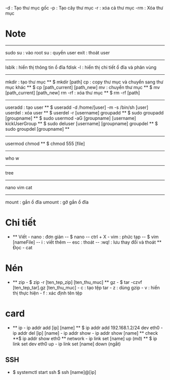 -d  : Tạo thư mục gốc 
-p  : Tạo cây thư mục 
-r  : xóa cả thư mục 
-rm : Xóa thư mục  

# Note

***
sudo su : vào root
su  : quyền user
exit : thoát user
***
lsblk    : hiển thị thông tin ổ đĩa 
fdisk -l : hiển thị chi tiết ổ đĩa và phân vùng 

***
mkdir : tạo thư mục
    ** $ mkdir [path]
cp : copy thư mục và chuyển sang thư mục khác 
    ** $ cp [path_current] [path_new]
mv : chuyển thư mục 
    ** $ mv [path_current] [path_new]
rm -rf : xóa thư mục
    ** $ rm -rf [path]

***
useradd : tạo user 
    ** $ useradd -d /home/[user] -m -s /bin/sh [user]
userdel : xóa user
    ** $ userdel -r [username]
groupadd
    ** $ sudo groupadd [groupname]
    ** $ sudo usermod -aG [groupname] [username]
kickUserGroup
    ** $ sudo deluser [username] [groupname]
groupdel
    ** $ sudo groupdel [groupname]
    ** 

***
usermod
chmod
    ** $ chmod 555 [file]
***
who
w
***
tree
***
nano 
vim 
cat

***
mount : gắn ổ đĩa
umount : gỡ gắn ổ đĩa 

#  Chi tiết 
*  
    ** Viết 
        - nano : đơn giản 
            -- $ nano
            -- ctrl + X
        - vim : phức tạp 
            -- $ vim [nameFile]
            -- i : viết thêm 
            -- esc : thoát 
            -- :wq! : lưu thay đổi và thoát 
    ** Đọc 
        - cat 

# Nén
*
    ** zip 
        - $ zip -r [ten_tep_zip] [ten_thu_muc]
    ** gz 
        - $ tar -czvf [ten_tep_tar].gz [ten_thu_muc]
            - c : tạo tệp tar 
            - z : dùng gzip 
            - v : hiển thị thực hiện
            - f : xác định tên tệp 

# card
*
    ** ip
        - ip addr add [ip] [name]
                ** $ ip addr add 192.168.1.2/24 dev eth0 
        - ip addr del [ip] [name]
        - ip addr show 
        - ip addr show [name]
            ** check 
            **$ ip addr show eth0
    ** network 
        - ip link set [name] up (mở)
            ** $ ip link set dev eth0 up
        - ip link set [name] down (ngắt)

## SSH
*
    $ systemctl start ssh
    $ ssh [name]@[ip]